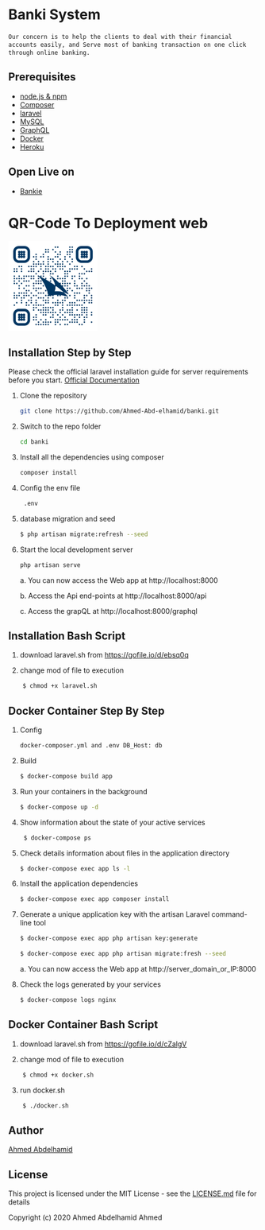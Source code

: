 # Banki System
	Our concern is to help the clients to deal with their financial accounts easily, and Serve most of banking transaction on one click through online banking.
	
## Prerequisites

- [node.js & npm](https://nodejs.org/)
- [Composer](https://getcomposer.org/download/)
- [laravel](http://laravel.com/)
- [MySQL](https://www.mysql.com/)
- [GraphQL](https://graphql.org/)
- [Docker](https://www.docker.com/)
- [Heroku](hhttps://www.heroku.com/)

## Open Live on

- [Bankie](http://bankie.herokuapp.com/)

# QR-Code To Deployment web
<img src="https://github.com/Ahmed-Abd-elhamid/banki/blob/master/banki.png" alt="alt text" width="180">

## Installation Step by Step

Please check the official laravel installation guide for server requirements before you start. [Official Documentation](https://laravel.com/docs/8.x/installation#installation)


1. Clone the repository
    ```sh
    git clone https://github.com/Ahmed-Abd-elhamid/banki.git
    ```
2. Switch to the repo folder
    ```sh
    cd banki
    ```
3. Install all the dependencies using composer
    ```sh
    composer install
    ```
4. Config the env file
    ```sh
     .env
    ```  
5. database migration and seed
    ```sh
    $ php artisan migrate:refresh --seed
    ```
6. Start the local development server
    ```sh
    php artisan serve
    ```

    a. You can now access the Web app at http://localhost:8000

    b. Access the Api end-points at http://localhost:8000/api

    c. Access the grapQL at http://localhost:8000/graphql

## Installation Bash Script

1) download laravel.sh from https://gofile.io/d/ebsq0q

2) change mod of file to execution
```sh
    $ chmod +x laravel.sh
```


## Docker Container Step By Step

1. Config
    ```sh
    docker-composer.yml and .env DB_Host: db
    ```
2. Build
    ```sh
    $ docker-compose build app
    ```
3. Run your containers in the background
    ```sh
    $ docker-compose up -d
    ```
4. Show information about the state of your active services
    ```sh
     $ docker-compose ps
    ```  
5. Check details information about files in the application directory
    ```sh
    $ docker-compose exec app ls -l
    ```
6.  Install the application dependencies
    ```sh
    $ docker-compose exec app composer install
    ```
7. Generate a unique application key with the artisan Laravel command-line tool
    ```sh
    $ docker-compose exec app php artisan key:generate
    ```
    ```sh
    $ docker-compose exec app php artisan migrate:fresh --seed
    ```
    a. You can now access the Web app at http://server_domain_or_IP:8000

8. Check the logs generated by your services
    ```sh
    $ docker-compose logs nginx
    ```

## Docker Container Bash Script
1) download laravel.sh from https://gofile.io/d/cZalgV

2) change mod of file to execution
```sh
    $ chmod +x docker.sh
```
3) run docker.sh
```sh
    $ ./docker.sh
```

## Author

[Ahmed Abdelhamid](https://www.linkedin.com/in/ahmed-abdelhamd/)

## License

This project is licensed under the MIT License - see the [LICENSE.md](LICENSE.md) file for details

Copyright (c) 2020 Ahmed Abdelhamid Ahmed

